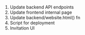 1. Update backend API endpoints
2. Update frontend internal page
3. Update backend/website.html() fn
4. Script for deployment
5. Invitation UI
